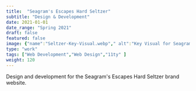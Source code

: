 ```yaml
---
title:  "Seagram's Escapes Hard Seltzer"
subtitle: "Design & Development"
date: 2021-01-01
date_range: "Spring 2021"
draft: false
featured: false
image: {"name":"Seltzer-Key-Visual.webp"," alt":"Key Visual for Seagram's Escapes Hard Seltzer"}
type: "work"
tags: ["Web Development","Web Design","11ty" ]
weight: 120
---
```

Design and development for the Seagram's Escapes Hard Seltzer brand website.  